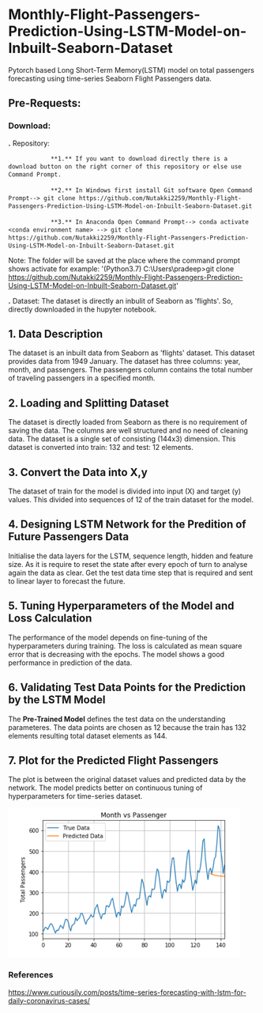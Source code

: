 # Monthly-Flight-Passengers-Prediction-Using-LSTM-Model-on-Inbuilt-Seaborn-Dataset
Pytorch based Long Short-Term Memory(LSTM) model on total passengers forecasting using time-series Seaborn Flight Passengers data. 

## Pre-Requests:
### Download:
**.** Repository:
                
                **1.** If you want to download directly there is a download button on the right corner of this repository or else use Command Prompt. 
                
                **2.** In Windows first install Git software Open Command Prompt--> git clone https://github.com/Nutakki2259/Monthly-Flight-Passengers-Prediction-Using-LSTM-Model-on-Inbuilt-Seaborn-Dataset.git
                
                **3.** In Anaconda Open Command Prompt--> conda activate <conda environment name> --> git clone https://github.com/Nutakki2259/Monthly-Flight-Passengers-Prediction-Using-LSTM-Model-on-Inbuilt-Seaborn-Dataset.git

Note: The folder will be saved at the place where the command prompt shows activate for example: '(Python3.7) C:\Users\pradeep>git clone https://github.com/Nutakki2259/Monthly-Flight-Passengers-Prediction-Using-LSTM-Model-on-Inbuilt-Seaborn-Dataset.git'

**.** Dataset: The dataset is directly an inbulit of Seaborn as 'flights'. So, directly downloaded in the hupyter notebook.

## 1. Data Description
The dataset is an inbuilt data from Seaborn as 'flights' dataset. This dataset provides data from 1949 January. The dataset has three columns: year, month, and passengers. The passengers column contains the total number of traveling passengers in a specified month.

## 2. Loading and Splitting Dataset
The dataset is directly loaded from Seaborn as there is no requirement of saving the data. The columns are well structured and no need of cleaning data. The dataset is a single set of consisting (144x3) dimension. This dataset is converted into train: 132 and test: 12 elements.

## 3. Convert the Data into X,y
The dataset of train for the model is divided into input (X) and target (y) values. This divided into sequences of 12 of the train dataset for the model.

## 4. Designing LSTM Network for the Predition of Future Passengers Data 
Initialise the data layers for the LSTM, sequence length, hidden and feature size. As it is require to reset the state after every epoch of turn to analyse again the data as clear. Get the test data time step that is required and sent to linear layer to forecast the future.

## 5. Tuning Hyperparameters of the Model and Loss Calculation
The performance of the model depends on fine-tuning of the hyperparameters during training. The loss is calculated as mean square error that is decreasing with the epochs. The model shows a good performance in prediction of the data.

## 6. Validating Test Data Points for the Prediction by the LSTM Model
The **Pre-Trained Model** defines the test data on the understanding parameteres. The data points are chosen as 12 because the train has 132 elements resulting total dataset elements as 144.

## 7. Plot for the Predicted Flight Passengers 
The plot is between the original dataset values and predicted data by the network. The model predicts better on continuous tuning of hyperparameters for time-series dataset.

![Predictions](https://github.com/Nutakki2259/Monthly-Flight-Passengers-Prediction-LSTM/blob/main/predictions.PNG)

### References
https://www.curiousily.com/posts/time-series-forecasting-with-lstm-for-daily-coronavirus-cases/


